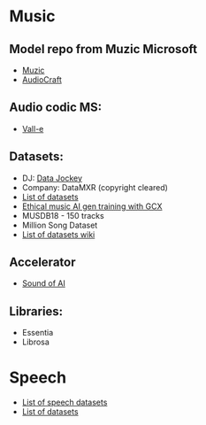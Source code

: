 
# Music

## Model repo from Muzic Microsoft
- [Muzic](https://github.com/microsoft/muzic)
- [AudioCraft](https://github.com/facebookresearch/audiocraft)

## Audio codic MS: 
- [Vall-e](https://newatlas.com/technology/microsoft-vall-e-speech-synthesis/)

## Datasets: 
- DJ: [Data Jockey](https://github.com/GeorgeMcIntire/DataJockey)
- Company: DataMXR (copyright cleared)
- [List of datasets](https://github.com/Yuan-ManX/ai-audio-datasets-list)
- [Ethical music AI gen training with GCX](https://medium.com/platform-stream/future-proofing-generative-music-global-copyright-exchange-unveils-new-clean-catalog-for-ethical-1046b215b730)
- MUSDB18 - 150 tracks
- Million Song Dataset
- [List of datasets wiki](https://github.com/Yuan-ManX/ai-audio-datasets-list)


## Accelerator
- [Sound of AI](https://thesoundofai.com/accelerator.html#about)


## Libraries: 
- Essentia
- Librosa

# Speech

- [List of speech datasets](https://huggingface.co/blog/audio-datasets)
- [List of datasets](https://github.com/Yuan-ManX/ai-audio-datasets-list)

